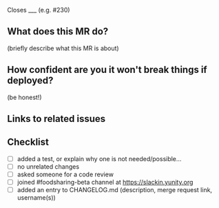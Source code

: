 Closes ___ (e.g. #230)

## What does this MR do?

(briefly describe what this MR is about)

## How confident are you it won't break things if deployed?

(be honest!) 

## Links to related issues

## Checklist

- [ ] added a test, or explain why one is not needed/possible...
- [ ] no unrelated changes
- [ ] asked someone for a code review 
- [ ] joined #foodsharing-beta channel at https://slackin.yunity.org
- [ ] added an entry to CHANGELOG.md (description, merge request link, username(s))
